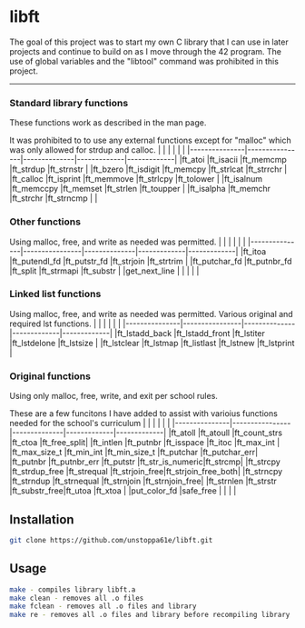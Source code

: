 # libft

The goal of this project was to start my own C library that I can use in later projects and continue to build on as I move through the 42 program.
The use of global variables and the "libtool" command was prohibited in this project.

----
### Standard library functions
These functions work as described in the man page.

It was prohibited to to use any external functions except for "malloc" which was only allowed for strdup and calloc.
|               |                |              |             |             |
|---------------|----------------|--------------|-------------|-------------|
|ft_atoi        |ft_isacii       |ft_memcmp     |ft_strdup    |ft_strnstr   |
|ft_bzero       |ft_isdigit      |ft_memcpy     |ft_strlcat   |ft_strrchr   |
|ft_calloc      |ft_isprint      |ft_memmove    |ft_strlcpy   |ft_tolower   |
|ft_isalnum     |ft_memccpy      |ft_memset     |ft_strlen    |ft_toupper   |
|ft_isalpha     |ft_memchr       |ft_strchr     |ft_strncmp   |             |

### Other functions
Using malloc, free, and write as needed was permitted.
|               |                |              |             |             |
|---------------|----------------|--------------|-------------|-------------|
|ft_itoa        |ft_putendl_fd   |ft_putstr_fd  |ft_strjoin   |ft_strtrim   |
|ft_putchar_fd  |ft_putnbr_fd    |ft_split      |ft_strmapi   |ft_substr    |
|get_next_line  |                |              |             |             |

### Linked list functions
Using malloc, free, and write as needed was permitted. Various original and required lst functions.
|               |                |              |             |             |
|---------------|----------------|--------------|-------------|-------------|
|ft_lstadd_back |ft_lstadd_front |ft_lstiter    |ft_lstdelone |ft_lstsize   |
|ft_lstclear    |ft_lstmap       |ft_listlast   |ft_lstnew    |ft_lstprint  |

### Original functions
Using only malloc, free, write, and exit per school rules.

These are a few funcitons I have added to assist with varioius functions needed for the school's curriculum
|               |                |              |             |             |
|---------------|----------------|--------------|-------------|-------------|
|ft_atoll       |ft_atoull       |ft_count_strs |ft_ctoa      |ft_free_split|
|ft_intlen      |ft_putnbr       |ft_isspace    |ft_itoc      |ft_max_int   |
|ft_max_size_t  |ft_min_int      |ft_min_size_t |ft_putchar   |ft_putchar_err|
|ft_putnbr      |ft_putnbr_err   |ft_putstr     |ft_str_is_numeric|ft_strcmp|
|ft_strcpy      |ft_strdup_free  |ft_strequal   |ft_strjoin_free|ft_strjoin_free_both|
|ft_strncpy     |ft_strndup      |ft_strnequal  |ft_strnjoin  |ft_strnjoin_free|
|ft_strnlen     |ft_strstr       |ft_substr_free|ft_utoa      |ft_xtoa      |
|put_color_fd   |safe_free       |              |             |             |

## Installation
```bash
git clone https://github.com/unstoppa61e/libft.git
```
## Usage
```bash
make - compiles library libft.a
make clean - removes all .o files
make fclean - removes all .o files and library
make re - removes all .o files and library before recompiling library
```

